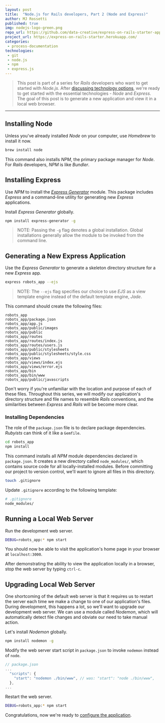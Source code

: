 ```yaml
---
layout: post
title:  "Node.js for Rails developers, Part 2 (Node and Express)"
author: MJ Rossetti
published: true
img: nodejs-logo-green.png
repo_url: https://github.com/data-creative/express-on-rails-starter-app/
project_url: https://express-on-rails-starter.herokuapp.com/
categories:
 - process-documentation
technologies:
 - git
 - node.js
 - npm
 - express.js
---
```


> This post is part of a series for *Rails* developers who want to get started with *Node.js*.
  After [discussing technology options](/process-documentation/2016/04/09/node-for-rails-developers-part-1-choose-stack/), we're ready to get started with the essential technologies - *Node* and *Express*.
  The goal of this post is to generate a new application and view it in a local web browser.

<hr>

## Installing Node

Unless you've already installed *Node* on your computer, use *Homebrew* to install it now.

```` sh
brew install node
````

This command also installs *NPM*, the primary package manager for *Node*. For *Rails* developers, *NPM* is like *Bundler*.


## Installing Express

Use *NPM* to install the [*Express Generator*](http://expressjs.com/en/starter/generator.html) module. This package includes *Express* and a command-line utility for generating new *Express* applications.

Install *Express Generator* globally.

```` sh
npm install express-generator -g
````

> NOTE: Passing the `-g` flag denotes a global installation. Global installations generally allow the module to be invoked from the command line.

## Generating a New Express Application

Use the *Express Generator* to generate a skeleton directory structure for a new *Express* app.

```` sh
express robots_app --ejs
````

> NOTE: The `--ejs` flag specifies our choice to use *EJS* as a view template engine instead of the default template engine, *Jade*.

This command should create the following files:

    robots_app
    robots_app/package.json
    robots_app/app.js
    robots_app/public/images
    robots_app/public
    robots_app/routes
    robots_app/routes/index.js
    robots_app/routes/users.js
    robots_app/public/stylesheets
    robots_app/public/stylesheets/style.css
    robots_app/views
    robots_app/views/index.ejs
    robots_app/views/error.ejs
    robots_app/bin
    robots_app/bin/www
    robots_app/public/javascripts

Don't worry if you're unfamiliar with the location and purpose of each of these files. Throughout this series, we will modify our application's directory structure and file names to resemble *Rails* conventions, and the similarities between *Express* and *Rails* will be become more clear.

### Installing Dependencies

The role of the `package.json` file is to declare package dependencies. *Rubyists* can think of it like a `Gemfile`.

```` sh
cd robots_app
npm install
````

This command installs all *NPM* module dependencies declared in `package.json`. It creates a new directory called `node_modules/`, which contains source code for all locally-installed modules. Before committing our project to version control, we'll want to ignore all files in this directory.

```` sh
touch .gitignore
````

Update `.gitignore` according to the following template:

```` sh
# .gitignore
node_modules/
````

## Running a Local Web Server

Run the development web server.

```` sh
DEBUG=robots_app:* npm start
````

You should now be able to visit the application's home page in your browser at `localhost:3000`.

After demonstrating the ability to view the application locally in a browser, stop the web server by typing `ctrl-c`.

## Upgrading Local Web Server

One shortcoming of the default web server is that it requires us to restart the server each time we make a change to one of our application's files. During development, this happens a lot, so we'll want to upgrade our development web server. We can use a module called *Nodemon*, which will automatically detect file changes and obviate our need to take manual action.

Let's install *Nodemon* globally.

```` sh
npm install nodemon -g
````

Modify the web server start script in `package.json` to invoke `nodemon` instead of `node`.

```` js
// package.json
...
  "scripts": {
    "start": "nodemon ./bin/www", // was: "start": "node ./bin/www",
  },
...
````

Restart the web server.

```` sh
DEBUG=robots_app:* npm start
````

Congratulations, now we're ready to [configure the application](/process-documentation/2016/04/09/node-for-rails-developers-part-3-express-configuration/).
